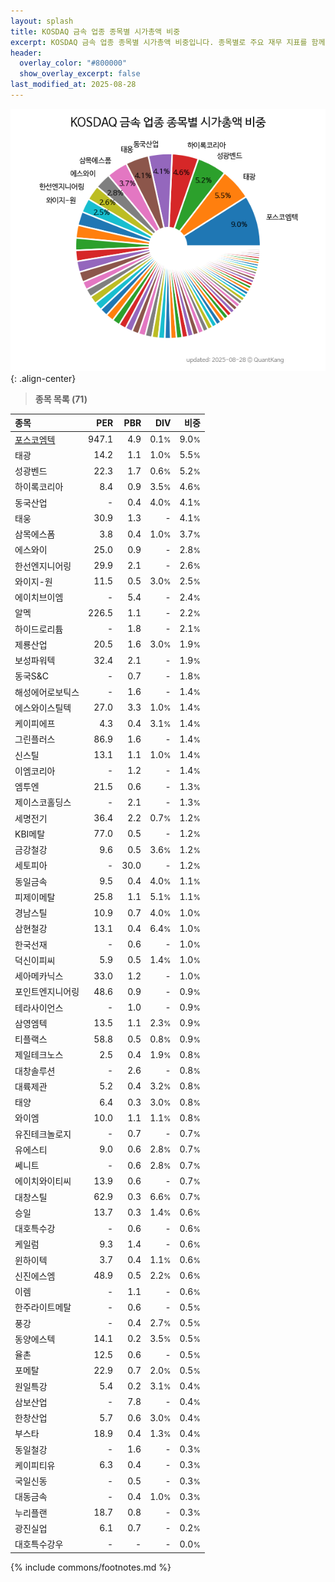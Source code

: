 ```yaml
---
layout: splash
title: KOSDAQ 금속 업종 종목별 시가총액 비중
excerpt: KOSDAQ 금속 업종 종목별 시가총액 비중입니다. 종목별로 주요 재무 지표를 함께 표시합니다.
header:
  overlay_color: "#800000"
  show_overlay_excerpt: false
last_modified_at: 2025-08-28
---
```



![KOSDAQ 금속 업종 종목별 시가총액 비중](/stats/sector/images/kosdaq_업종_금속_종목.png){: .align-center}


> **종목 목록 (71)**<a id="list"></a>

| **종목** | **PER** | **PBR** | **DIV** | **비중** |
| :------- | ------: | ------: | ------: | -------: |
| [포스코엠텍](/009520/) | 947.1 | 4.9 | 0.1<small>%</small> | 9.0<small>%</small> |
| 태광 | 14.2 | 1.1 | 1.0<small>%</small> | 5.5<small>%</small> |
| 성광벤드 | 22.3 | 1.7 | 0.6<small>%</small> | 5.2<small>%</small> |
| 하이록코리아 | 8.4 | 0.9 | 3.5<small>%</small> | 4.6<small>%</small> |
| 동국산업 | - | 0.4 | 4.0<small>%</small> | 4.1<small>%</small> |
| 태웅 | 30.9 | 1.3 | - | 4.1<small>%</small> |
| 삼목에스폼 | 3.8 | 0.4 | 1.0<small>%</small> | 3.7<small>%</small> |
| 에스와이 | 25.0 | 0.9 | - | 2.8<small>%</small> |
| 한선엔지니어링 | 29.9 | 2.1 | - | 2.6<small>%</small> |
| 와이지-원 | 11.5 | 0.5 | 3.0<small>%</small> | 2.5<small>%</small> |
| 에이치브이엠 | - | 5.4 | - | 2.4<small>%</small> |
| 알멕 | 226.5 | 1.1 | - | 2.2<small>%</small> |
| 하이드로리튬 | - | 1.8 | - | 2.1<small>%</small> |
| 제룡산업 | 20.5 | 1.6 | 3.0<small>%</small> | 1.9<small>%</small> |
| 보성파워텍 | 32.4 | 2.1 | - | 1.9<small>%</small> |
| 동국S&C | - | 0.7 | - | 1.8<small>%</small> |
| 해성에어로보틱스 | - | 1.6 | - | 1.4<small>%</small> |
| 에스와이스틸텍 | 27.0 | 3.3 | 1.0<small>%</small> | 1.4<small>%</small> |
| 케이피에프 | 4.3 | 0.4 | 3.1<small>%</small> | 1.4<small>%</small> |
| 그린플러스 | 86.9 | 1.6 | - | 1.4<small>%</small> |
| 신스틸 | 13.1 | 1.1 | 1.0<small>%</small> | 1.4<small>%</small> |
| 이엠코리아 | - | 1.2 | - | 1.4<small>%</small> |
| 엠투엔 | 21.5 | 0.6 | - | 1.3<small>%</small> |
| 제이스코홀딩스 | - | 2.1 | - | 1.3<small>%</small> |
| 세명전기 | 36.4 | 2.2 | 0.7<small>%</small> | 1.2<small>%</small> |
| KBI메탈 | 77.0 | 0.5 | - | 1.2<small>%</small> |
| 금강철강 | 9.6 | 0.5 | 3.6<small>%</small> | 1.2<small>%</small> |
| 세토피아 | - | 30.0 | - | 1.2<small>%</small> |
| 동일금속 | 9.5 | 0.4 | 4.0<small>%</small> | 1.1<small>%</small> |
| 피제이메탈 | 25.8 | 1.1 | 5.1<small>%</small> | 1.1<small>%</small> |
| 경남스틸 | 10.9 | 0.7 | 4.0<small>%</small> | 1.0<small>%</small> |
| 삼현철강 | 13.1 | 0.4 | 6.4<small>%</small> | 1.0<small>%</small> |
| 한국선재 | - | 0.6 | - | 1.0<small>%</small> |
| 덕신이피씨 | 5.9 | 0.5 | 1.4<small>%</small> | 1.0<small>%</small> |
| 세아메카닉스 | 33.0 | 1.2 | - | 1.0<small>%</small> |
| 포인트엔지니어링 | 48.6 | 0.9 | - | 0.9<small>%</small> |
| 테라사이언스 | - | 1.0 | - | 0.9<small>%</small> |
| 삼영엠텍 | 13.5 | 1.1 | 2.3<small>%</small> | 0.9<small>%</small> |
| 티플랙스 | 58.8 | 0.5 | 0.8<small>%</small> | 0.9<small>%</small> |
| 제일테크노스 | 2.5 | 0.4 | 1.9<small>%</small> | 0.8<small>%</small> |
| 대창솔루션 | - | 2.6 | - | 0.8<small>%</small> |
| 대륙제관 | 5.2 | 0.4 | 3.2<small>%</small> | 0.8<small>%</small> |
| 태양 | 6.4 | 0.3 | 3.0<small>%</small> | 0.8<small>%</small> |
| 와이엠 | 10.0 | 1.1 | 1.1<small>%</small> | 0.8<small>%</small> |
| 유진테크놀로지 | - | 0.7 | - | 0.7<small>%</small> |
| 유에스티 | 9.0 | 0.6 | 2.8<small>%</small> | 0.7<small>%</small> |
| 쎄니트 | - | 0.6 | 2.8<small>%</small> | 0.7<small>%</small> |
| 에이치와이티씨 | 13.9 | 0.6 | - | 0.7<small>%</small> |
| 대창스틸 | 62.9 | 0.3 | 6.6<small>%</small> | 0.7<small>%</small> |
| 승일 | 13.7 | 0.3 | 1.4<small>%</small> | 0.6<small>%</small> |
| 대호특수강 | - | 0.6 | - | 0.6<small>%</small> |
| 케일럼 | 9.3 | 1.4 | - | 0.6<small>%</small> |
| 윈하이텍 | 3.7 | 0.4 | 1.1<small>%</small> | 0.6<small>%</small> |
| 신진에스엠 | 48.9 | 0.5 | 2.2<small>%</small> | 0.6<small>%</small> |
| 이렘 | - | 1.1 | - | 0.6<small>%</small> |
| 한주라이트메탈 | - | 0.6 | - | 0.5<small>%</small> |
| 풍강 | - | 0.4 | 2.7<small>%</small> | 0.5<small>%</small> |
| 동양에스텍 | 14.1 | 0.2 | 3.5<small>%</small> | 0.5<small>%</small> |
| 율촌 | 12.5 | 0.6 | - | 0.5<small>%</small> |
| 포메탈 | 22.9 | 0.7 | 2.0<small>%</small> | 0.5<small>%</small> |
| 원일특강 | 5.4 | 0.2 | 3.1<small>%</small> | 0.4<small>%</small> |
| 삼보산업 | - | 7.8 | - | 0.4<small>%</small> |
| 한창산업 | 5.7 | 0.6 | 3.0<small>%</small> | 0.4<small>%</small> |
| 부스타 | 18.9 | 0.4 | 1.3<small>%</small> | 0.4<small>%</small> |
| 동일철강 | - | 1.6 | - | 0.3<small>%</small> |
| 케이피티유 | 6.3 | 0.4 | - | 0.3<small>%</small> |
| 국일신동 | - | 0.5 | - | 0.3<small>%</small> |
| 대동금속 | - | 0.4 | 1.0<small>%</small> | 0.3<small>%</small> |
| 누리플랜 | 18.7 | 0.8 | - | 0.3<small>%</small> |
| 광진실업 | 6.1 | 0.7 | - | 0.2<small>%</small> |
| 대호특수강우 | - | - | - | 0.0<small>%</small> |

{% include commons/footnotes.md %}